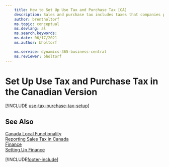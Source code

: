 ```yaml
---
    title: How to Set Up Use Tax and Purchase Tax [CA]
    description: Sales and purchase tax includes taxes that companies pay for using items in the Canadian version.
    author: brentholtorf
    ms.topic: conceptual
    ms.devlang: al
    ms.search.keywords:
    ms.date: 06/17/2021
    ms.author: bholtorf

    ms.service: dynamics-365-business-central
    ms.reviewer: bholtorf
---
```

# Set Up Use Tax and Purchase Tax in the Canadian Version

[!INCLUDE [use-tax-purchase-tax-setup](../includes/CAMXUS/use-tax-purchase-tax-setup.md)]

## See Also

[Canada Local Functionality](canada-local-functionality.md)  
[Reporting Sales Tax in Canada](ca-sales-tax.md)  
[Finance](../../finance.md)  
[Setting Up Finance](../../finance.md)  


[!INCLUDE[footer-include](../../includes/footer-banner.md)]